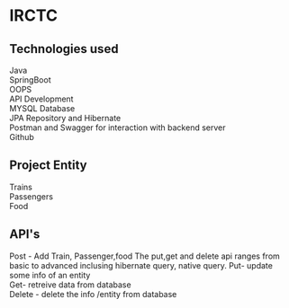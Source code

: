 # IRCTC

## Technologies used
Java <br/>
SpringBoot <br/>
OOPS <br/>
API Development <br/>
MYSQL Database <br/>
JPA Repository and Hibernate <br/>
Postman and Swagger for interaction with backend server <br/>
Github

## Project Entity
Trains <br/>
Passengers <br/>
Food <br/>

## API's
Post - Add Train, Passenger,food
The put,get and delete api ranges from basic to advanced inclusing hibernate query, native query.
Put- update some info of an entity <br/>
Get- retreive data from database <br/>
Delete - delete the info /entity from database
